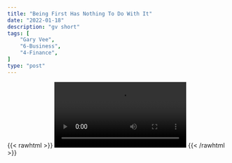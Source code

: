 ```yaml
---
title: "Being First Has Nothing To Do With It"
date: "2022-01-18"
description: "gv short"
tags: [
    "Gary Vee",
    "6-Business",
    "4-Finance",
]
type: "post"
---
```

{{< rawhtml >}}
    <video width="auto" height="auto" controls>
        <source src="https://clips.dev00ps.com/Gary%20Vee/who_does_it_better.mp4" type="video/mp4"> 
    </video>
{{< /rawhtml >}}